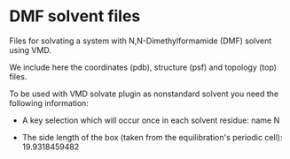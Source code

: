 # DMF solvent files

Files for solvating a system with N,N-Dimethylformamide (DMF) solvent using VMD.

We include here the coordinates (pdb), structure (psf) and topology (top) files.

To be used with VMD solvate plugin as nonstandard solvent you need the following information:

* A key selection which will occur once in each solvent residue: name N

* The side length of the box (taken from the equilibration's periodic cell): 19.9318459482


